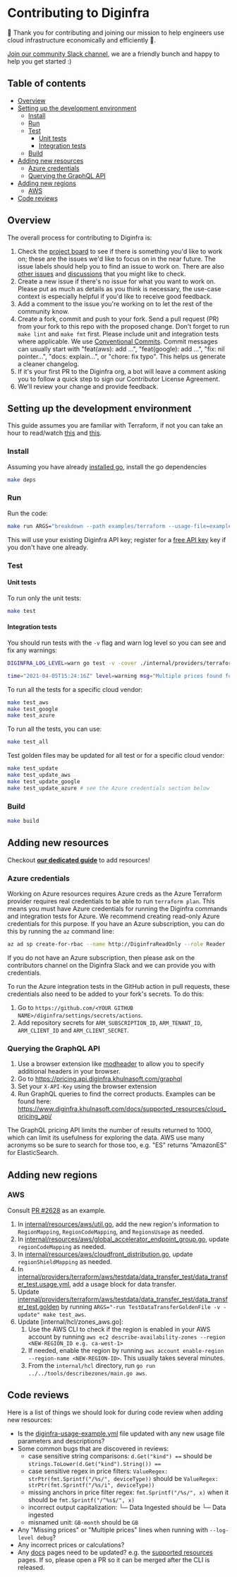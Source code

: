 # Contributing to Diginfra

🙌 Thank you for contributing and joining our mission to help engineers use cloud infrastructure economically and efficiently 🚀.

[Join our community Slack channel](https://www.diginfra.khulnasoft.com/community-chat), we are a friendly bunch and happy to help you get started :)

## Table of contents

- [Overview](#overview)
- [Setting up the development environment](#setting-up-the-development-environment)
  - [Install](#install)
  - [Run](#run)
  - [Test](#test)
    - [Unit tests](#unit-tests)
    - [Integration tests](#integration-tests)
  - [Build](#build)
- [Adding new resources](#adding-new-resources)
  - [Azure credentials](#azure-credentials)
  - [Querying the GraphQL API](#querying-the-graphql-api)
- [Adding new regions](#adding-new-regions)
  - [AWS](#AWS)
- [Code reviews](#code-reviews)

## Overview

The overall process for contributing to Diginfra is:

1. Check the [project board](https://github.com/diginfra/diginfra/projects/2) to see if there is something you'd like to work on; these are the issues we'd like to focus on in the near future. The issue labels should help you to find an issue to work on. There are also [other issues](https://github.com/diginfra/diginfra/issues) and [discussions](https://github.com/diginfra/diginfra/discussions) that you might like to check.
2. Create a new issue if there's no issue for what you want to work on. Please put as much as details as you think is necessary, the use-case context is especially helpful if you'd like to receive good feedback.
3. Add a comment to the issue you're working on to let the rest of the community know.
4. Create a fork, commit and push to your fork. Send a pull request (PR) from your fork to this repo with the proposed change. Don't forget to run `make lint` and `make fmt` first. Please include unit and integration tests where applicable. We use [Conventional Commits](https://www.conventionalcommits.org/en/v1.0.0/). Commit messages can usually start with "feat(aws): add ...", "feat(google): add ...", "fix: nil pointer...", "docs: explain...", or "chore: fix typo". This helps us generate a cleaner changelog.
5. If it's your first PR to the Diginfra org, a bot will leave a comment asking you to follow a quick step to sign our Contributor License Agreement.
6. We'll review your change and provide feedback.

## Setting up the development environment

This guide assumes you are familiar with Terraform, if not you can take an hour to read/watch [this](https://www.terraform.io/intro/index.html) and [this](https://learn.hashicorp.com/collections/terraform/aws-get-started).

### Install

Assuming you have already [installed go](https://golang.org/doc/install), install the go dependencies
```sh
make deps
```

### Run

Run the code:
```sh
make run ARGS="breakdown --path examples/terraform --usage-file=examples/terraform/diginfra-usage.yml"
```

This will use your existing Diginfra API key; register for a [free API key](https://www.diginfra.khulnasoft.com/docs/#2-get-api-key) key if you don't have one already.

### Test

#### Unit tests

To run only the unit tests:
```sh
make test
```

#### Integration tests
You should run tests with the `-v` flag and warn log level so you can see and fix any warnings:
```sh
DIGINFRA_LOG_LEVEL=warn go test -v -cover ./internal/providers/terraform/aws/ebs_volume_test.go

time="2021-04-05T15:24:16Z" level=warning msg="Multiple prices found for aws_ebs_volume.gp3 Provisioned throughput, using the first price"
```

To run all the tests for a specific cloud vendor:
```sh
make test_aws
make test_google
make test_azure
```

To run all the tests, you can use:
```sh
make test_all
```

Test golden files may be updated for all test or for a specific cloud vendor:
```sh
make test_update
make test_update_aws
make test_update_google
make test_update_azure # see the Azure credentials section below
```

### Build

```sh
make build
```

## Adding new resources

Checkout **[our dedicated guide](contributing/add_new_resource_guide.md)** to add resources!

### Azure credentials

Working on Azure resources requires Azure creds as the Azure Terraform provider requires real credentials to be able to run `terraform plan`. This means you must have Azure credentials for running the Diginfra commands and integration tests for Azure. We recommend creating read-only Azure credentials for this purpose. If you have an Azure subscription, you can do this by running the `az` command line:
  ```sh
  az ad sp create-for-rbac --name http://DiginfraReadOnly --role Reader --scope=/subscriptions/<SUBSCRIPTION ID> --years=10
  ```
  If you do not have an Azure subscription, then please ask on the contributors channel on the Diginfra Slack and we can provide you with credentials.

  To run the Azure integration tests in the GitHub action in pull requests, these credentials also need to be added to your fork's secrets. To do this:

  1. Go to `https://github.com/<YOUR GITHUB NAME>/diginfra/settings/secrets/actions`.
  2. Add repository secrets for `ARM_SUBSCRIPTION_ID`, `ARM_TENANT_ID`, `ARM_CLIENT_ID` and `ARM_CLIENT_SECRET`.

### Querying the GraphQL API

1. Use a browser extension like [modheader](https://bewisse.com/modheader/help/) to allow you to specify additional headers in your browser.
2. Go to https://pricing.api.diginfra.khulnasoft.com/graphql
3. Set your `X-API-Key` using the browser extension
4. Run GraphQL queries to find the correct products. Examples can be found here: https://www.diginfra.khulnasoft.com/docs/supported_resources/cloud_pricing_api/

The GraphQL pricing API limits the number of results returned to 1000, which can limit its usefulness for exploring the data. AWS use many acronyms so be sure to search for those too, e.g. "ES" returns "AmazonES" for ElasticSearch.

## Adding new regions

### AWS

Consult [PR #2628](https://github.com/diginfra/diginfra/pull/2628) as an example.

1. In [internal/resources/aws/util.go](internal/resources/aws/util.go), add the new region's information to `RegionMapping`, `RegionCodeMapping`, and `RegionsUsage` as needed.
2. In [internal/resources/aws/global_accelerator_endpoint_group.go](internal/resources/aws/global_accelerator_endpoint_group.go), update `regionCodeMapping` as needed.
3. In [internal/resources/aws/cloudfront_distribution.go](internal/resources/aws/cloudfront_distribution.go), update `regionShieldMapping` as needed.
4. In [internal/providers/terraform/aws/testdata/data_transfer_test/data_transfer_test.usage.yml](internal/providers/terraform/aws/testdata/data_transfer_test/data_transfer_test.usage.yml), add a usage block for data transfer.
5. Update [internal/providers/terraform/aws/testdata/data_transfer_test/data_transfer_test.golden](internal/providers/terraform/aws/testdata/data_transfer_test/data_transfer_test.golden) by running `ARGS="-run TestDataTransferGoldenFile -v -update" make test_aws`.
7. Update [internal/hcl/zones_aws.go]:
   1. Use the AWS CLI to check if the region is enabled in your AWS account by running `aws ec2 describe-availability-zones --region <NEW-REGION_ID e.g. ca-west-1>` 
   2. If needed, enable the region by running `aws account enable-region --region-name <NEW-REGION-ID>`.  This usually takes several minutes. 
   3. From the `internal/hcl` directory, run `go run ../../tools/describezones/main.go aws`.

## Code reviews

Here is a list of things we should look for during code review when adding new resources:

- Is the [diginfra-usage-example.yml](https://github.com/diginfra/diginfra/blob/master/diginfra-usage-example.yml) file updated with any new usage file parameters and descriptions?
- Some common bugs that are discovered in reviews:
  - case sensitive string comparisons: `d.Get("kind") ==` should be `strings.ToLower(d.Get("kind").String()) ==`
  - case sensitive regex in price filters: `ValueRegex: strPtr(fmt.Sprintf("/%s/", deviceType))` should be `ValueRegex: strPtr(fmt.Sprintf("/%s/i", deviceType))`
  - missing anchors in price filter regex: `fmt.Sprintf("/%s/", x)` when it should be `fmt.Sprintf("/^%s$/", x)`
  - incorrect output capitalization: └─ Data Ingested should be └─ Data ingested
  - misnamed unit: `GB-month` should be `GB`
- Any "Missing prices" or "Multiple prices" lines when running with `--log-level debug`?
- Any incorrect prices or calculations?
- Any [docs](https://www.diginfra.khulnasoft.com/docs/) pages need to be updated? e.g. the [supported resources](https://github.com/diginfra/docs/blob/master/docs/supported_resources/) pages. If so, please open a PR so it can be merged after the CLI is released.
